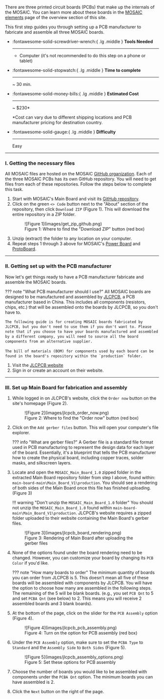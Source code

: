 There are three printed circuit boards (PCBs) that make up the internals of the MOSAIC. You can learn more about these boards in the [MOSAIC elements](https://www.mosaicsat.org/overview/mosaic_elements/) page of the overview section of this site. 

This first step guides you through setting up a PCB manufacturer to fabricate and assemble all three MOSAIC boards. 

<div class="grid cards" markdown>

-   :fontawesome-solid-screwdriver-wrench:{ .lg .middle } __Tools Needed__

    ---

    - Computer (it's not recommended to do this step on a phone or tablet)

-   :fontawesome-solid-stopwatch:{ .lg .middle } __Time to complete__

    ---

    ~ 30 min.

-   :fontawesome-solid-money-bills:{ .lg .middle } __Estimated Cost__

    ---

    ~ $230*

    *Cost can vary due to different shipping locations and PCB manufacturer pricing for destination country.

-   :fontawesome-solid-gauge:{ .lg .middle } __Difficulty__

    ---

    Easy

</div>

---

### I. Getting the necessary files

All MOSAIC files are hosted on the MOSAIC [GitHub organization](https://github.com/MOSAIC-Satellite). Each of the three MOSAIC PCBs has its own GitHub repository. You will need to get files from each of these repositories. Follow the steps below to complete this task. 

1. Start with MOSAIC's Main Board and visit its [GitHub repository](https://github.com/MOSAIC-Satellite/main-board).
2. Click on the green `<> Code` button next to the "About" section of the repository, then click `Download ZIP` (Figure 1). This will download the entire repository in a ZIP folder.
    <figure markdown="span">
    ![Figure 1](images/get_zip_github.png)
      <figcaption>Figure 1: Where to find the "Download ZIP" button (red box)</figcaption>
    </figure>
3. Unzip (extract) the folder to any location on your computer. 
4. Repeat steps 1 through 3 above for MOSAIC's [Power Board](https://github.com/MOSAIC-Satellite/power-board) and [ProtoBoard](https://github.com/MOSAIC-Satellite/protoboard).

---

### II. Getting set up with the PCB manufacturer

Now let's get things ready to have a PCB manufacturer fabricate and assemble the MOSAIC boards. 

??? note "What PCB manufacturer should I use?" 
    All MOSAIC boards are designed to be manufactured and assembled by [JLCPCB](https://jlcpcb.com/), a PCB manufacturer based in China. This includes all components (resistors, chips, etc.) that will be assembled onto the boards by JLCPCB, so you don't have to. 

    The following guide is for creating MOSAIC boards fabricated by JLCPCB, but you don't need to use them if you don't want to. Please note that if you choose to have your boards manufactured and assembled by a different company, you will need to source all the board components from an alternative supplier. 

    The bill of materials (BOM) for components used by each board can be found in the board's repository within the `production` folder.

1. Visit the [JLCPCB website](https://jlcpcb.com/)
2. Sign in or create an account on their website.

---

### III. Set up Main Board for fabrication and assembly

1. While logged in on JLCPCB's website, click the `Order now` button on the site's homepage (Figure 2).
    <figure markdown="span">
    ![Figure 2](images/jlcpcb_order_now.png)
      <figcaption>Figure 2: Where to find the "Order now" button (red box)</figcaption>
    </figure>
2. Click on the `Add gerber files` button. This will open your computer's file explorer.

    ??? info "What are gerber files?"
        A Gerber file is a standard file format used in PCB manufacturing to represent the design data for each layer of the board. Essentially, it's a blueprint that tells the PCB manufacturer how to create the physical board, including copper traces, solder masks, and silkscreen layers.

3. Locate and open the `MOSAIC_Main_Board_1.0` zipped folder in the extracted Main Board repository folder from step I above, found within: `main-board-main\Main_Board_V1\production`. You should see a rendering of both sides of the Main Board once this file has finished uploading. (Figure 3)

    !!! warning "Don't unzip the `MOSAIC_Main_Board_1.0` folder"
        You should not unzip the `MOSAIC_Main_Board_1.0` found within `main-board-main\Main_Board_V1\production`. JLCPCB's website requires a zipped folder uploaded to their website containing the Main Board's gerber files.
    
    <figure markdown="span">
    ![Figure 3](images/jlcpcb_board_rendering.png)
      <figcaption>Figure 3: Rendering of Main Board after uploading the gerber files</figcaption>
    </figure>

4. None of the options found under the board rendering need to be changed. However, you can customize your board by changing its `PCB Color` if you'd like. 

    ??? note "How many boards to order"
        The minimum quantity of boards you can order from JLCPCB is 5. This doesn't mean all five of these boards will be assembled with components by JLCPCB. You will have the option to choose how many are assembled in the following steps. The remaining of the 5 will be blank boards. (e.g., you set `PCB Qnt` to 5 and set `PCBA Qnt` (see below) to 2. This means you will receive 2 assembled boards and 3 blank boards).

5. At the bottom of the page, click on the slider for the `PCB Assembly` option (Figure 4).
    <figure markdown="span">
    ![Figure 4](images/jlcpcb_pcb_assembly.png)
      <figcaption>Figure 4: Turn on the option for PCB assembly (red box)</figcaption>
    </figure>
6. Under the `PCB Assembly` option, make sure to set the `PCBA Type` to `Standard` and the `Assembly Side` to `Both Sides` (Figure 5). 
    <figure markdown="span">
    ![Figure 5](images/jlcpcb_assembly_options.png)
      <figcaption>Figure 5: Set these options for PCB assembly</figcaption>
    </figure>
7. Choose the number of boards you would like to be assembled with components under the `PCBA Qnt` option. The minimum boards you can have assembled is 2.
8. Click the `Next` button on the right of the page. 